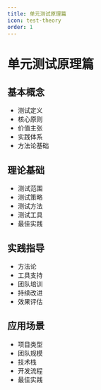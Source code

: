 ```yaml
---
title: 单元测试原理篇
icon: test-theory
order: 1
---
```


# 单元测试原理篇

## 基本概念
- 测试定义
- 核心原则
- 价值主张
- 实践体系
- 方法论基础

## 理论基础
- 测试范围
- 测试策略
- 测试方法
- 测试工具
- 最佳实践

## 实践指导
- 方法论
- 工具支持
- 团队培训
- 持续改进
- 效果评估

## 应用场景
- 项目类型
- 团队规模
- 技术栈
- 开发流程
- 最佳实践
